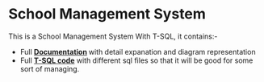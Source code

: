 # School Management System

This is a School Management System With T-SQL, it contains:-
    <ul>
        <li> Full <b> <a href="#">Documentation</a> </b> with detail expanation and diagram representation </li>
        <li> Full <b><a href="https://github.com/sgc93/School-Management-System/tree/main/T-SQL">T-SQL code</a></b> with different sql files so that it will be good for some sort of managing. </li>
    </ul>
